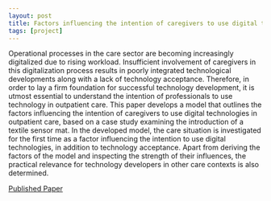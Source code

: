 ```yaml
---
layout: post
title: Factors influencing the intention of caregivers to use digital technologies in outpatient care – A case study examining the introduction of a textile sensor mat
tags: [project]
---
```


Operational processes in the care sector are becoming increasingly digitalized due to rising workload. Insufficient involvement of caregivers in this digitalization process results in poorly integrated technological developments along with a lack of technology acceptance. Therefore, in order to lay a firm foundation for successful technology development, it is utmost essential to understand the intention of professionals to use technology in outpatient care. This paper develops a model that outlines the factors influencing the intention of caregivers to use digital technologies in outpatient care, based on a case study examining the introduction of a textile sensor mat. In the developed model, the care situation is investigated for the first time as a factor influencing the intention to use digital technologies, in addition to technology acceptance. Apart from deriving the factors of the model and inspecting the strength of their influences, the practical relevance for technology developers in other care contexts is also determined.

<a href="https://link.springer.com/article/10.1007/s41449-021-00277-4" target="_blank"> Published Paper</a>